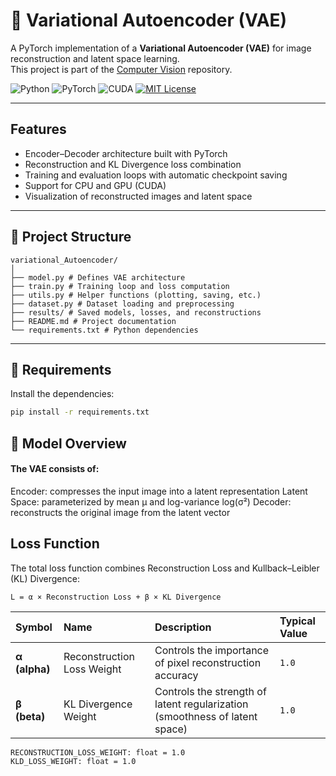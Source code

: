 # 🧠 Variational Autoencoder (VAE)

A PyTorch implementation of a **Variational Autoencoder (VAE)** for image reconstruction and latent space learning.  
This project is part of the [Computer Vision](https://github.com/MohamedSamir72/computer-vision) repository.

![Python](https://img.shields.io/badge/Python-3.9%2B-blue)
![PyTorch](https://img.shields.io/badge/PyTorch-%23EE4C2C.svg?logo=pytorch&logoColor=white)
![CUDA](https://img.shields.io/badge/CUDA-Enabled-green)
[![MIT License](https://img.shields.io/badge/License-MIT-green.svg)](https://choosealicense.com/licenses/mit/)

---

## Features
- Encoder–Decoder architecture built with PyTorch  
- Reconstruction and KL Divergence loss combination  
- Training and evaluation loops with automatic checkpoint saving  
- Support for CPU and GPU (CUDA)  
- Visualization of reconstructed images and latent space  

---

## 📂 Project Structure
```
variational_Autoencoder/
│
├── model.py # Defines VAE architecture
├── train.py # Training loop and loss computation
├── utils.py # Helper functions (plotting, saving, etc.)
├── dataset.py # Dataset loading and preprocessing
├── results/ # Saved models, losses, and reconstructions
├── README.md # Project documentation
└── requirements.txt # Python dependencies
```

---

## 🧩 Requirements

Install the dependencies:
```bash
pip install -r requirements.txt
```
## 🧠 Model Overview

#### The VAE consists of:

Encoder: compresses the input image into a latent representation
Latent Space: parameterized by mean μ and log-variance log(σ²)
Decoder: reconstructs the original image from the latent vector

## Loss Function

The total loss function combines Reconstruction Loss and Kullback–Leibler (KL) Divergence:
```
L = α × Reconstruction Loss + β × KL Divergence
```

| Symbol        | Name                       | Description                                                                 | Typical Value |
| :------------ | :------------------------- | :-------------------------------------------------------------------------- | :------------ |
| **α (alpha)** | Reconstruction Loss Weight | Controls the importance of pixel reconstruction accuracy                    | `1.0`         |
| **β (beta)**  | KL Divergence Weight       | Controls the strength of latent regularization (smoothness of latent space) | `1.0` |

```
RECONSTRUCTION_LOSS_WEIGHT: float = 1.0
KLD_LOSS_WEIGHT: float = 1.0
```